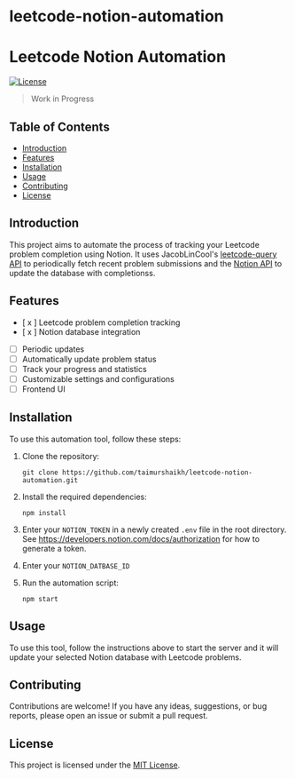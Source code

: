 # leetcode-notion-automation

# Leetcode Notion Automation

[![License](https://img.shields.io/badge/license-MIT-blue.svg)](https://github.com/taimurshaikh/leetcode-notion-automation/blob/main/LICENSE)

> Work in Progress

## Table of Contents

- [Introduction](#introduction)
- [Features](#features)
- [Installation](#installation)
- [Usage](#usage)
- [Contributing](#contributing)
- [License](#license)

## Introduction

This project aims to automate the process of tracking your Leetcode problem completion using Notion. It uses JacobLinCool's [leetcode-query API](https://github.com/JacobLinCool/LeetCode-Query) to periodically fetch recent problem submissions and the [Notion API](https://developers.notion.com/) to update the database with completionss.

## Features

- [ x ] Leetcode problem completion tracking
- [ x ] Notion database integration
- [ ] Periodic updates
- [ ] Automatically update problem status
- [ ] Track your progress and statistics
- [ ] Customizable settings and configurations
- [ ] Frontend UI

## Installation

To use this automation tool, follow these steps:

1. Clone the repository:

   ```shell
   git clone https://github.com/taimurshaikh/leetcode-notion-automation.git
   ```

2. Install the required dependencies:

   ```shell
   npm install
   ```

3. Enter your `NOTION_TOKEN` in a newly created `.env` file in the root directory. See https://developers.notion.com/docs/authorization for how to generate a token.

4. Enter your `NOTION_DATBASE_ID`

5. Run the automation script:

   ```shell
   npm start
   ```

## Usage

To use this tool, follow the instructions above to start the server and it will update your selected Notion database with Leetcode problems.

## Contributing

Contributions are welcome! If you have any ideas, suggestions, or bug reports, please open an issue or submit a pull request.

## License

This project is licensed under the [MIT License](https://github.com/taimurshaikh/leetcode-notion-automation/blob/main/LICENSE).
